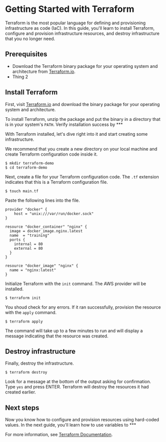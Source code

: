 # Getting Started with Terraform

Terraform is the most popular language for defining and provisioning infrastructure as code (IaC). In this guide, you'll learn to install Terraform, configure and provision infrastructure resources, and destroy infrastructure that you no longer need.

## Prerequisites 
 - Download the Terraform binary package for your operating system and architecture from [Terraform.io](https://www.terraform.io/downloads.html).
 - Thing 2


## Install Terraform

First, visit [Terraform.io](https://www.terraform.io/downloads.html) and download the binary package for your operating system and architecture. 

To install Terraform, unzip the package and put the binary in a directory that is in your system's `PATH`. Verify installation success by ***

With Terraform installed, let's dive right into it and start creating some infrastructure.

We recommend that you create a new directory on your local machine and create Terraform configuration code inside it.

```shell
$ mkdir terraform-demo
$ cd terraform-demo
```

Next, create a file for your Terraform configuration code. The `.tf` extension indicates that this is a Terraform configuration file.

```shell
$ touch main.tf
```

Paste the following lines into the file.

```hcl
provider "docker" {
    host = "unix:///var/run/docker.sock"
}

resource "docker_container" "nginx" {
  image = docker_image.nginx.latest
  name  = "training"
  ports {
    internal = 80
    external = 80
  }
}

resource "docker_image" "nginx" {
  name = "nginx:latest"
}
```

Initialize Terraform with the `init` command. The AWS provider will be installed. 

```shell
$ terraform init
```

You shoud check for any errors. 
If it ran successfully, provision the resource with the `apply` command.

```shell
$ terraform apply
```

The command will take up to a few minutes to run and will display a message indicating that the resource was created.

## Destroy infrastructure

Finally, destroy the infrastructure.

```shell
$ terraform destroy
```

Look for a message at the bottom of the output asking for confirmation. Type `yes` and press ENTER. Terraform will destroy the resources it had created earlier.

## Next steps

Now you know how to configure and provision resources using hard-coded values. In the next guide, you'll learn how to use variables to ***

For more information, see [Terraform Documentation](https://www.terraform.io/docs/index.html).


